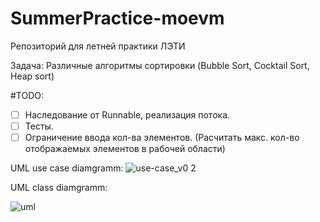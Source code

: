 # SummerPractice-moevm
Репозиторий для летней практики ЛЭТИ

Задача: Различные алгоритмы сортировки (Bubble Sort, Cocktail Sort, Heap sort)

#TODO:
- [ ] Наследование от Runnable, реализация потока.
- [ ] Тесты.
- [ ] Ограничение ввода кол-ва элементов. (Расчитать макс. кол-во отображаемых элементов в рабочей области)

UML use case diamgramm: 
![use-case_v0 2](https://user-images.githubusercontent.com/54906416/124542335-e2810b80-de2b-11eb-9644-9b4048e49470.png)

UML class diamgramm:

![uml](https://user-images.githubusercontent.com/54906416/124344974-807f9680-dbde-11eb-8e8e-7197114e1dbb.png)
